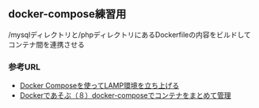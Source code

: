 ## docker-compose練習用

/mysqlディレクトリと/phpディレクトリにあるDockerfileの内容をビルドしてコンテナ間を連携させる


### 参考URL

- [Docker Composeを使ってLAMP環境を立ち上げる](http://qiita.com/naga3/items/d1a6e8bbd0799159042e#mysqldockerfile)
- [Dockerであそぶ（８）docker-composeでコンテナをまとめて管理](http://tech.pjin.jp/blog/2016/02/02/docker%E3%81%A7%E3%81%82%E3%81%9D%E3%81%B6%EF%BC%88%EF%BC%98%EF%BC%89docker-compose%E3%81%A7%E3%82%B3%E3%83%B3%E3%83%86%E3%83%8A%E3%82%92%E3%81%BE%E3%81%A8%E3%82%81%E3%81%A6%E7%AE%A1%E7%90%86/) 
